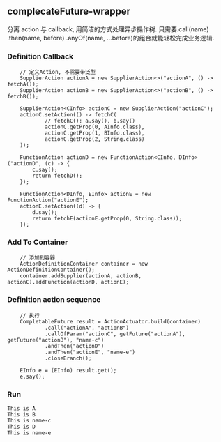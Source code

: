 ## complecateFuture-wrapper
分离 action 与 callback, 用简洁的方式处理异步操作树. 只需要.call(name) .then(name, before) .anyOf(name, ...before)的组合就能轻松完成业务逻辑.

### Definition Callback
```$xslt
    // 定义Action, 不需要带泛型
    SupplierAction actionA = new SupplierAction<>("actionA", () -> fetchA());
    SupplierAction actionB = new SupplierAction<>("actionB", () -> fetchB());

    SupplierAction<CInfo> actionC = new SupplierAction("actionC");
    actionC.setAction(() -> fetchC(
            // fetchC(): a.say(), b.say()
            actionC.getProp(0, AInfo.class),
            actionC.getProp(1, BInfo.class),
            actionC.getProp(2, String.class)
    ));

    FunctionAction actionD = new FunctionAction<CInfo, DInfo>("actionD", (c) -> {
        c.say();
        return fetchD();
    });

    FunctionAction<DInfo, EInfo> actionE = new FunctionAction("actionE");
    actionE.setAction((d) -> {
        d.say();
        return fetchE(actionE.getProp(0, String.class));
    });
```

### Add To Container
```$xslt
    // 添加到容器
    ActionDefinitionContainer container = new ActionDefinitionContainer();
    container.addSupplier(actionA, actionB, actionC).addFunction(actionD, actionE);
```

### Definition action sequence
```$xslt
    // 执行
    CompletableFuture result = ActionActuator.build(container)
            .call("actionA", "actionB")
            .callOfParam("actionC", getFuture("actionA"), getFuture("actionB"), "name-c")
            .andThen("actionD")
            .andThen("actionE", "name-e")
            .closeBranch();

    EInfo e = (EInfo) result.get();
    e.say();
```

### Run
```$xslt
This is A
This is B
This is name-c
This is D
This is name-e
```